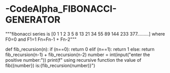 # -CodeAlpha_FIBONACCI-GENERATOR
"""fibonacci series is [0 1 1 2 3 5 8 13 21 34 55 89 144 233 377.........]
where F0=0 and F1=1
Fn=Fn-1 + Fn-2"""

def fib_recursion(n):
 if (n==0):
   return 0
 elif (n==1):
  return 1
 else:
     return fib_recursion(n-1) + fib_recursion(n-2)
number = int(input("enter the positive number:"))
print(f" using recursive function the value of fib({number}) is:{fib_recursion(number)}")

